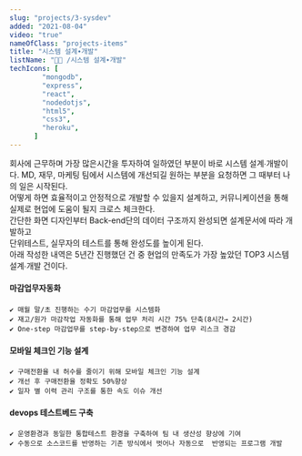 ```yaml
---
slug: "projects/3-sysdev"
added: "2021-08-04"
video: "true"
nameOfClass: "projects-items"
title: "시스템 설계∙개발"
listName: "👩‍💻 /시스템 설계∙개발"
techIcons: [
        "mongodb",
        "express",
        "react",
        "nodedotjs",
        "html5",
        "css3",
        "heroku",
      ]
---
```


회사에 근무하며 가장 많은시간을 투자하여 일하였던 부분이 바로 시스템 설계∙개발이다.
MD, 재무, 마케팅 팀에서 시스템에 개선되길 원하는 부분을 요청하면 그 때부터 나의 일은 시작된다.   
어떻게 하면 효율적이고 안정적으로 개발할 수 있을지 설계하고, 커뮤니케이션을 통해 실제로 현업에 도움이 될지 크로스 체크한다.  
간단한 화면 디자인부터 Back-end단의 데이터 구조까지 완성되면 설계문서에 따라 개발하고  
단위테스트, 실무자의 테스트를 통해 완성도를 높이게 된다.  
아래 작성한 내역은 5년간 진행했던 건 중 현업의 만족도가 가장 높았던 TOP3 시스템 설계∙개발 건이다.  


#### 마감업무자동화
    ✔︎ 매월 말/초 진행하는 수기 마감업무를 시스템화 
    ✔︎ 재고/원가 마감작업 자동화를 통해 업무 처리 시간 75% 단축(8시간→ 2시간)
    ✔︎ One-step 마감업무를 step-by-step으로 변경하여 업무 리스크 경감


####  모바일 체크인 기능 설계
    ✔︎ 구매전환율 내 허수를 줄이기 위해 모바일 체크인 기능 설계
    ✔︎ 개선 후 구매전환율 정확도 50%향상     
    ✔︎ 일자 별 이력 관리 구조를 통한 속도 이슈 개선  


#### devops 테스트베드 구축
    ✔︎ 운영환경과 동일한 통합테스트 환경을 구축하여 팀 내 생산성 향상에 기여
    ✔︎ 수동으로 소스코드를 반영하는 기존 방식에서 벗어나 자동으로  반영되는 프로그램 개발


